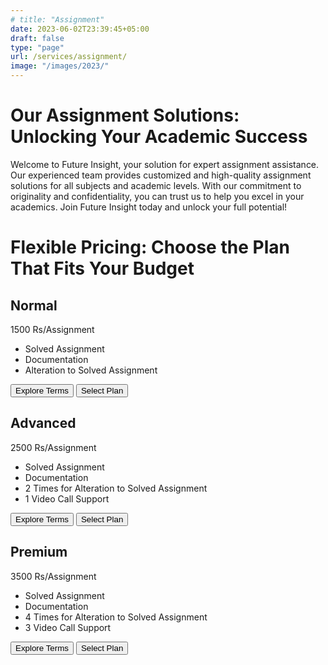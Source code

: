 ```yaml
---
# title: "Assignment"
date: 2023-06-02T23:39:45+05:00
draft: false
type: "page"
url: /services/assignment/
image: "/images/2023/"
---
```




<script src="/js/redirect.js"></script>
<link rel="stylesheet" href="/css/assignment-service.css">

<h1>Our Assignment Solutions: Unlocking Your Academic Success</h1>

<p>
Welcome to Future Insight, your solution for expert assignment assistance. Our experienced team provides customized and high-quality assignment solutions for all subjects and academic levels. With our commitment to originality and confidentiality, you can trust us to help you excel in your academics. Join Future Insight today and unlock your full potential!
</p>

<h1>Flexible Pricing: Choose the Plan That Fits Your Budget</h1>
<div class="price-table">
    <!-- Plan 01 -->
    <div class="price-card">
      <h2>Normal</h2>
      <p class="price">1500 Rs/Assignment</p>
      <ul class="pros">
        <li class="feature1">Solved Assignment</li>
        <li class="feature2">Documentation</li>
        <li class="feature3">Alteration to Solved Assignment</li>
      </ul>
      <div class="buttons">
        <button onclick="redirectToURL('/terms-conditions/')">Explore Terms</button>
        <button onclick="redirectToURL('/select-package/')">Select Plan</button>
      </div>
    </div>
  <!-- Plan 2 -->
    <div class="price-card">
      <h2>Advanced</h2>
      <p class="price">2500 Rs/Assignment</p>
      <ul class="pros">
        <li class="feature1">Solved Assignment</li>
        <li class="feature2">Documentation</li>
        <li class="feature3">2 Times for Alteration to Solved Assignment</li>
        <li class="feature4">1 Video Call Support</li>
      </ul>
      <div class="buttons">
        <button onclick="redirectToURL('/terms-conditions/')">Explore Terms</button>
        <button onclick="redirectToURL('/select-package/'">Select Plan</button>
      </div>
    </div>
  <!-- Plan 3 -->
    <div class="price-card">
      <h2>Premium</h2>
      <p class="price">3500 Rs/Assignment</p>
      <ul class="pros">
        <li class="feature1">Solved Assignment</li>
        <li class="feature2">Documentation</li>
        <li class="feature3">4 Times for Alteration to Solved Assignment</li>
        <li class="feature4">3 Video Call Support</li>
      </ul>
      <div class="buttons">
        <button onclick="redirectToURL('/terms-conditions/')">Explore Terms</button>
        <button onclick="redirectToURL('/select-package/'">Select Plan</button>
      </div>
    </div>
  </div>



